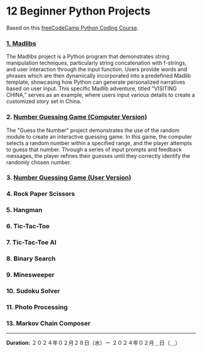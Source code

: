# 12 Beginner Python Projects

Based on this [freeCodeCamp Python Coding Course](https://youtu.be/8ext9G7xspg?si=0wxN4enC_zf7KdcQ).


### [1. Madlibs](01_madlibs/)
The Madlibs project is a Python program that demonstrates string manipulation techniques, particularly string concatenation with f-strings, and user interaction through the input function. Users provide words and phrases which are then dynamically incorporated into a predefined Madlib template, showcasing how Python can generate personalized narratives based on user input. This specific Madlib adventure, titled "VISITING CHINA," serves as an example, where users input various details to create a customized story set in China.

### 2. [Number Guessing Game (Computer Version)](02_number_guessing_game_computer/)
The "Guess the Number" project demonstrates the use of the random module to create an interactive guessing game. In this game, the computer selects a random number within a specified range, and the player attempts to guess that number. Through a series of input prompts and feedback messages, the player refines their guesses until they correctly identify the randomly chosen number.

### 3. [Number Guessing Game (User Version)](03_number_guessing_game_user/)

### 4. Rock Paper Scissors

### 5. Hangman

### 6. Tic-Tac-Toe

### 7. Tic-Tac-Toe AI

### 8. Binary Search

### 9. Minesweeper

### 10. Sudoku Solver

### 11. Photo Processing

### 13. Markov Chain Composer

---
**Duration:** ２０２４年０２月２８日（水）ー ２０２４年０２月＿日（＿）